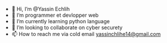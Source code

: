 - 👋 Hi, I’m @Yassin Echlih
- 👀 I’m programmer et devlopper web
- 🌱 I’m currently learning python language
- 💞️ I’m looking to collaborate on cyber securety
- 📫 How to reach me via cold email yassinchlihe14@gmail.com
<!---
YASSIN9797989/YASSIN9797989 is a ✨ special ✨ repository because its `README.md` (this file) appears on your GitHub profile.
You can click the Preview link to take a look at your changes.
--->
